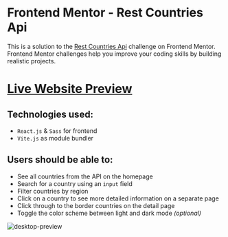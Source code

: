 # Frontend Mentor - Rest Countries Api

This is a solution to the [Rest Countries Api](https://www.frontendmentor.io/solutions/rest-countries-api-Ta7eGVdw9N) challenge on Frontend Mentor. Frontend Mentor challenges help you improve your coding skills by building realistic projects.

# [Live Website Preview](https://rest-countries-api-v1.netlify.app/)

## Technologies used:

- `React.js` & `Sass` for frontend
- `Vite.js` as module bundler

## Users should be able to:

* See all countries from the API on the homepage
* Search for a country using an `input` field
* Filter countries by region
* Click on a country to see more detailed information on a separate page
* Click through to the border countries on the detail page
* Toggle the color scheme between light and dark mode *(optional)*

![desktop-preview](https://user-images.githubusercontent.com/110178135/230194558-57cc99f6-ae67-4a7f-bbd4-704abc18e0a5.jpg)

